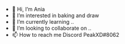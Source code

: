 - 👋 Hi, I’m Ania
- 👀 I’m interested in baking and draw
- 🌱 I’m currently learning ..
- 💞️ I’m looking to collaborate on ..
- 📫 How to reach me Discord PeakXD#8062

<!---
Ania09/Ania09 is a ✨ special ✨ repository because its `README.md` (this file) appears on your GitHub profile.
You can click the Preview link to take a look at your changes.
--->
